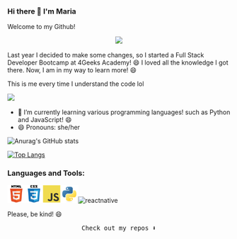 ### Hi there 👋 I'm Maria 
Welcome to my Github!


<p align="center">
  <img width="250" src="https://media.giphy.com/media/3o7TKNOYAv36eKJJra/giphy.gif">
</p>



Last year I decided to make some changes, so I started a Full Stack Developer Bootcamp at 4Geeks Academy! 😄
I loved all the knowledge I got there. Now, I am in my way to learn more! 😄



This is me every time I understand the code lol



<img width="250" src="https://media.giphy.com/media/40vYwtIa1nHEmEECmg/giphy-downsized-large.gif">



- 🌱 I’m currently learning various programming languages! such as Python and JavaScript! 😄
- 😄 Pronouns: she/her

![Anurag's GitHub stats](https://github-readme-stats.vercel.app/api?username=MaRuCien&show_icons=true&theme=radical)


[![Top Langs](https://github-readme-stats.vercel.app/api/top-langs/?username=MaRuCien&layout=compact&show_icons=true&theme=radical)](https://github.com/anuraghazra/github-readme-stats)


<h3 align="left">Languages and Tools:</h3>

<img src="https://raw.githubusercontent.com/devicons/devicon/master/icons/html5/html5-original-wordmark.svg" alt="html5" width="40" height="40"/><img src="https://raw.githubusercontent.com/devicons/devicon/master/icons/css3/css3-original-wordmark.svg" alt="css3" width="40" height="40"/><img src="https://raw.githubusercontent.com/devicons/devicon/master/icons/javascript/javascript-original.svg" alt="javascript" width="40" height="40"/><img src="https://raw.githubusercontent.com/devicons/devicon/master/icons/python/python-original.svg" alt="python" width="40" height="40"/><img src="https://reactnative.dev/img/header_logo.svg" alt="reactnative" width="40" height="40"/> 

Please, be kind! 😄


<p align="center"><samp>
Check out my repos ⬇️  
  </samp>
</p>


